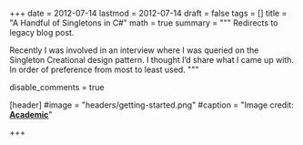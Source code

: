 +++
date = 2012-07-14
lastmod = 2012-07-14
draft = false
tags = []
title = "A Handful of Singletons in C#"
math = true
summary = """
Redirects to legacy blog post.

Recently I was involved in an interview where I was queried on the Singleton Creational design pattern. I thought I’d share what I came up with. In order of preference from most to least used.
"""

disable_comments = true

[header]
#image = "headers/getting-started.png"
#caption = "Image credit: [**Academic**](https://github.com/gcushen/hugo-academic/)"

+++

<html>
  <head>
    <title>A Handful of Singletons in C#</title>
    <link rel="canonical" href="https://binarymist.wordpress.com/2012/07/14/a-handful-of-singletons-in-c/"/>
    <meta http-equiv="content-type" content="text/html; charset=utf-8"/>
    <meta http-equiv="refresh" content="2; url=https://binarymist.wordpress.com/2012/07/14/a-handful-of-singletons-in-c/"/>
  </head>
</html>
